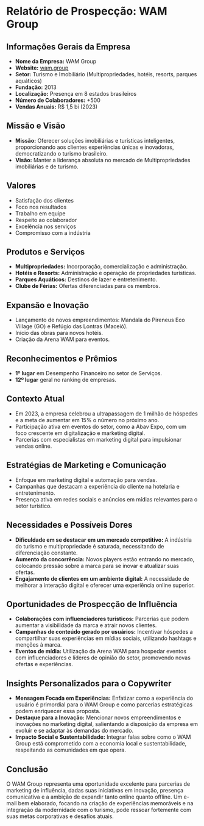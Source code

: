 # Relatório de Prospecção: WAM Group

## Informações Gerais da Empresa
- **Nome da Empresa:** WAM Group
- **Website:** [wam.group](https://wam.group)
- **Setor:** Turismo e Imobiliário (Multipropriedades, hotéis, resorts, parques aquáticos)
- **Fundação:** 2013
- **Localização:** Presença em 8 estados brasileiros
- **Número de Colaboradores:** +500
- **Vendas Anuais:** R$ 1,5 bi (2023)

## Missão e Visão
- **Missão:** Oferecer soluções imobiliárias e turísticas inteligentes, proporcionando aos clientes experiências únicas e inovadoras, democratizando o turismo brasileiro.
- **Visão:** Manter a liderança absoluta no mercado de Multipropriedades imobiliárias e de turismo.

## Valores
- Satisfação dos clientes
- Foco nos resultados
- Trabalho em equipe
- Respeito ao colaborador
- Excelência nos serviços
- Compromisso com a indústria

## Produtos e Serviços
- **Multipropriedades:** Incorporação, comercialização e administração.
- **Hotéis e Resorts:** Administração e operação de propriedades turísticas.
- **Parques Aquáticos:** Destinos de lazer e entretenimento.
- **Clube de Férias:** Ofertas diferenciadas para os membros.

## Expansão e Inovação
- Lançamento de novos empreendimentos: Mandala do Pireneus Eco Village (GO) e Refúgio das Lontras (Maceió).
- Início das obras para novos hotéis.
- Criação da Arena WAM para eventos.

## Reconhecimentos e Prêmios
- **1º lugar** em Desempenho Financeiro no setor de Serviços.
- **12º lugar** geral no ranking de empresas.

## Contexto Atual
- Em 2023, a empresa celebrou a ultrapassagem de 1 milhão de hóspedes e a meta de aumentar em 15% o número no próximo ano.
- Participação ativa em eventos do setor, como a Abav Expo, com um foco crescente em digitalização e marketing digital.
- Parcerias com especialistas em marketing digital para impulsionar vendas online.

## Estratégias de Marketing e Comunicação
- Enfoque em marketing digital e automação para vendas.
- Campanhas que destacam a experiência do cliente na hotelaria e entretenimento.
- Presença ativa em redes sociais e anúncios em mídias relevantes para o setor turístico.

## Necessidades e Possíveis Dores
- **Dificuldade em se destacar em um mercado competitivo:** A indústria do turismo e multipropriedade é saturada, necessitando de diferenciação constante.
- **Aumento da concorrência:** Novos players estão entrando no mercado, colocando pressão sobre a marca para se inovar e atualizar suas ofertas.
- **Engajamento de clientes em um ambiente digital:** A necessidade de melhorar a interação digital e oferecer uma experiência online superior.

## Oportunidades de Prospecção de Influência
- **Colaborações com influenciadores turísticos:** Parcerias que podem aumentar a visibilidade da marca e atrair novos clientes.
- **Campanhas de conteúdo gerado por usuários:** Incentivar hóspedes a compartilhar suas experiências em mídias sociais, utilizando hashtags e menções à marca.
- **Eventos de mídia:** Utilização da Arena WAM para hospedar eventos com influenciadores e líderes de opinião do setor, promovendo novas ofertas e experiências.

## Insights Personalizados para o Copywriter
- **Mensagem Focada em Experiências:** Enfatizar como a experiência do usuário é primordial para o WAM Group e como parcerias estratégicas podem enriquecer essa proposta.
- **Destaque para a Inovação:** Mencionar novos empreendimentos e inovações no marketing digital, salientando a disposição da empresa em evoluir e se adaptar às demandas do mercado.
- **Impacto Social e Sustentabilidade:** Integrar falas sobre como o WAM Group está comprometido com a economia local e sustentabilidade, respeitando as comunidades em que opera.

## Conclusão
O WAM Group representa uma oportunidade excelente para parcerias de marketing de influência, dadas suas iniciativas em inovação, presença comunicativa e a ambição de expandir tanto online quanto offline. Um e-mail bem elaborado, focando na criação de experiências memoráveis e na integração da modernidade com o turismo, pode ressoar fortemente com suas metas corporativas e desafios atuais.